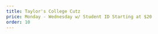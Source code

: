 ```yaml
---
title: Taylor's College Cutz
price: Monday - Wednesday w/ Student ID Starting at $20
order: 10
---
```


